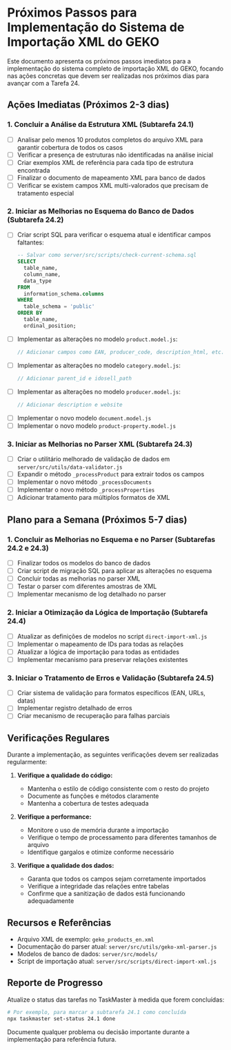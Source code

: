 # Próximos Passos para Implementação do Sistema de Importação XML do GEKO

Este documento apresenta os próximos passos imediatos para a implementação do sistema completo de importação XML do GEKO, focando nas ações concretas que devem ser realizadas nos próximos dias para avançar com a Tarefa 24.

## Ações Imediatas (Próximos 2-3 dias)

### 1. Concluir a Análise da Estrutura XML (Subtarefa 24.1)

- [ ] Analisar pelo menos 10 produtos completos do arquivo XML para garantir cobertura de todos os casos
- [ ] Verificar a presença de estruturas não identificadas na análise inicial
- [ ] Criar exemplos XML de referência para cada tipo de estrutura encontrada
- [ ] Finalizar o documento de mapeamento XML para banco de dados
- [ ] Verificar se existem campos XML multi-valorados que precisam de tratamento especial

### 2. Iniciar as Melhorias no Esquema do Banco de Dados (Subtarefa 24.2)

- [ ] Criar script SQL para verificar o esquema atual e identificar campos faltantes:
  ```sql
  -- Salvar como server/src/scripts/check-current-schema.sql
  SELECT 
    table_name, 
    column_name, 
    data_type 
  FROM 
    information_schema.columns 
  WHERE 
    table_schema = 'public' 
  ORDER BY 
    table_name, 
    ordinal_position;
  ```
- [ ] Implementar as alterações no modelo `product.model.js`:
  ```javascript
  // Adicionar campos como EAN, producer_code, description_html, etc.
  ```
- [ ] Implementar as alterações no modelo `category.model.js`:
  ```javascript
  // Adicionar parent_id e idosell_path
  ```
- [ ] Implementar as alterações no modelo `producer.model.js`:
  ```javascript
  // Adicionar description e website
  ```
- [ ] Implementar o novo modelo `document.model.js`
- [ ] Implementar o novo modelo `product-property.model.js`

### 3. Iniciar as Melhorias no Parser XML (Subtarefa 24.3)

- [ ] Criar o utilitário melhorado de validação de dados em `server/src/utils/data-validator.js`
- [ ] Expandir o método `_processProduct` para extrair todos os campos
- [ ] Implementar o novo método `_processDocuments`
- [ ] Implementar o novo método `_processProperties`
- [ ] Adicionar tratamento para múltiplos formatos de XML

## Plano para a Semana (Próximos 5-7 dias)

### 1. Concluir as Melhorias no Esquema e no Parser (Subtarefas 24.2 e 24.3)

- [ ] Finalizar todos os modelos do banco de dados
- [ ] Criar script de migração SQL para aplicar as alterações no esquema
- [ ] Concluir todas as melhorias no parser XML
- [ ] Testar o parser com diferentes amostras de XML
- [ ] Implementar mecanismo de log detalhado no parser

### 2. Iniciar a Otimização da Lógica de Importação (Subtarefa 24.4)

- [ ] Atualizar as definições de modelos no script `direct-import-xml.js`
- [ ] Implementar o mapeamento de IDs para todas as relações
- [ ] Atualizar a lógica de importação para todas as entidades
- [ ] Implementar mecanismo para preservar relações existentes

### 3. Iniciar o Tratamento de Erros e Validação (Subtarefa 24.5)

- [ ] Criar sistema de validação para formatos específicos (EAN, URLs, datas)
- [ ] Implementar registro detalhado de erros
- [ ] Criar mecanismo de recuperação para falhas parciais

## Verificações Regulares

Durante a implementação, as seguintes verificações devem ser realizadas regularmente:

1. **Verifique a qualidade do código:**
   - Mantenha o estilo de código consistente com o resto do projeto
   - Documente as funções e métodos claramente
   - Mantenha a cobertura de testes adequada

2. **Verifique a performance:**
   - Monitore o uso de memória durante a importação
   - Verifique o tempo de processamento para diferentes tamanhos de arquivo
   - Identifique gargalos e otimize conforme necessário

3. **Verifique a qualidade dos dados:**
   - Garanta que todos os campos sejam corretamente importados
   - Verifique a integridade das relações entre tabelas
   - Confirme que a sanitização de dados está funcionando adequadamente

## Recursos e Referências

- Arquivo XML de exemplo: `geko_products_en.xml`
- Documentação do parser atual: `server/src/utils/geko-xml-parser.js`
- Modelos de banco de dados: `server/src/models/`
- Script de importação atual: `server/src/scripts/direct-import-xml.js`

## Reporte de Progresso

Atualize o status das tarefas no TaskMaster à medida que forem concluídas:

```bash
# Por exemplo, para marcar a subtarefa 24.1 como concluída
npx taskmaster set-status 24.1 done
```

Documente qualquer problema ou decisão importante durante a implementação para referência futura. 